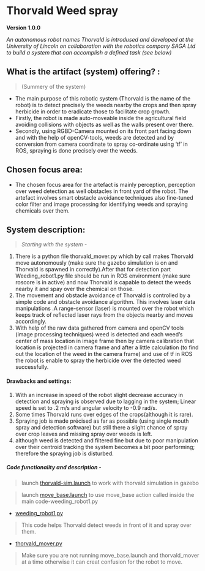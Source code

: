 # Thorvald Weed spray
**Version 1.0.0**

*An autonomous robot names Thorvald is introdused and developed at the University of Lincoln on collaboration with the robotics company SAGA Ltd to build a system that can accomplish a defined task (see below)*

## What is the artifact (system) offering? :
> (Summery of the system) 

* The main purpose of this robotic system (Thorvald is the name of the robot) is to detect precisely the weeds nearby the crops and then spray herbicide in order to eradicate those to facilitate crop growth.
* Firstly, the robot is made auto-moveable inside the agricultural field avoiding collisions with objects as well as the walls present over there.
* Secondly, using RGBD-Camera mounted on its front part facing down and with the help of openCV-tools, weeds are detected and by conversion from camera coordinate to spray co-ordinate using ‘tf’ in ROS, spraying is done precisely over the weeds. 

## Chosen focus area:
* The chosen focus area for the artefact is mainly perception, perception over weed detection as well obstacles in front yard of the robot. The artefact involves smart obstacle avoidance techniques also fine-tuned color filter and image processing for identifying weeds and spraying chemicals over them.

## System description:
> *Starting with the system -*

1. There is a python file thorvald_mover.py which by call makes Thorvald move autonomously (make sure the gazebo simulation is on and Thorvald is spawned in correctly).After that for detection part Weeding_robot1.py file should be run in ROS environment (make sure roscore is in active) and now Thorvald is capable to detect the weeds nearby it and spay over the chemical on those.
2. The movement and obstacle avoidance of Thorvald is controlled by a simple code and obstacle avoidance algorithm. This involves laser data manipulations .A range-sensor (laser) is mounted over the robot which keeps track of reflected laser rays from the objects nearby and moves accordingly.
3. With help of the raw data gathered from camera and openCV tools (image processing techniques) weed is detected and each weed’s center of mass location in image frame then by camera calibration that location is projected in camera frame and after a little calculation (to find out the location of the weed in the camera frame) and use of tf in ROS the robot is enable to spray the herbicide over the detected weed successfully.

#### Drawbacks and settings:
1. With an increase in speed of the robot slight decrease accuracy in detection and spraying is observed due to lagging in the system; Linear speed is set to .2 m/s and angular velocity to  -0.9 rad/s.
2. Some times Thorvald runs over edges of the crops(although it is rare).  
3. Spraying job is made précised as far as possible (using single mouth spray and detection software) but still there a slight chance of spray over crop leaves and missing spray over weeds is left. 
4. although weed is detected and filtered fine but due to poor manipulation over their centroid tracking the system becomes a bit poor performing; therefore the spraying job is disturbed.
##### Code functionality and description -
> launch [thorvald-sim.launch](https://github.com/LCAS/CMP9767M/tree/master/uol_cmp9767m_base/launch) to work with thorvald simulation in gazebo

> launch [move_base.launch](https://github.com/LCAS/CMP9767M/blob/master/uol_cmp9767m_tutorial/launch/move_base.launch) to use move_base action called inside the main code-weeding_robot1.py

- [weeding_robot1.py](https://github.com/ayan-kundu/robot_programming/blob/main/weeding_robot1.py)
> This code helps Thorvald detect weeds in front of it and spray over them.

- [thorvald_mover.py](https://github.com/ayan-kundu/robot_programming/blob/main/thorvald_mover.py)
> Make sure you are not running move_base.launch and thorvald_mover at a time otherwise it can creat confusion for the robot to move. 

